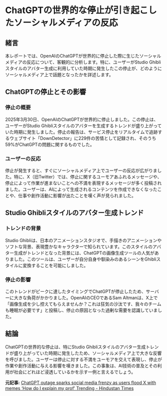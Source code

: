 # ChatGPTの世界的な停止が引き起こしたソーシャルメディアの反応

## 緒言

本レポートでは、OpenAIのChatGPTが世界的に停止した際に生じたソーシャルメディアの反応について、客観的に分析します。特に、ユーザーがStudio Ghibliスタイルのアバター生成に利用していた時期に発生したこの停止が、どのようにソーシャルメディア上で話題となったかを詳述します。

## ChatGPTの停止とその影響

### 停止の概要

2025年3月30日、OpenAIのChatGPTが世界的に停止しました。この停止は、ユーザーがStudio Ghibliスタイルのアバターを生成するトレンドが盛り上がっていた時期に発生しました。停止の報告は、サービス停止をリアルタイムで追跡するウェブサイト「DownDetector」に229件の苦情として記録され、そのうち59%がChatGPTの問題に関するものでした。

### ユーザーの反応

停止が発生すると、すぐにソーシャルメディア上でユーザーの反応が広がりました。特に、X（旧Twitter）では、停止に関するユーモアあふれるメッセージや、停止によって作業が進まないことへの不満を表現するメッセージが多く投稿されました。ユーザーは、AIによって生成されるコンテンツを作成できなくなったことや、仕事や創作活動に影響が出たことを嘆く声が見られました。

## Studio Ghibliスタイルのアバター生成トレンド

### トレンドの背景

Studio Ghibliは、日本のアニメーションスタジオで、手描きのアニメーションやソフトな背景、表現豊かなキャラクターで知られています。このスタイルのアバター生成がトレンドとなった背景には、ChatGPTの画像生成ツールの人気がありました。このツールは、ユーザーが自分自身や馴染みのあるシーンをGhibliスタイルに変換することを可能にしました。

### 停止の影響

このトレンドがピークに達したタイミングでChatGPTが停止したため、サーバーに大きな負荷がかかりました。OpenAIのCEOであるSam Altmanは、X上で「画像生成を少し控えてもらえませんか？これは狂気の沙汰です、我々のチームも睡眠が必要です」と投稿し、停止の原因となった過剰な需要を認識していました。

## 結論

ChatGPTの世界的な停止は、特にStudio Ghibliスタイルのアバター生成トレンドが盛り上がっていた時期に発生したため、ソーシャルメディア上で大きな反響を呼びました。ユーザーは停止に対する不満をユーモアを交えて表現し、停止が作業や創作活動に与える影響を嘆きました。この事象は、AI技術の普及とその利用が社会にどれほど浸透しているかを示す一例と言えるでしょう。

**元記事:** [ChatGPT outage sparks social media frenzy as users flood X with memes ‘How do I explain my prof’ Trending - Hindustan Times](https://www.hindustantimes.com/trending/chatgpt-outage-sparks-social-media-frenzy-as-users-flood-x-with-memes-how-do-i-explain-my-prof-101743333764193.html)